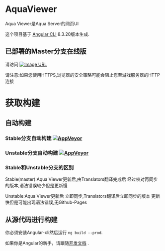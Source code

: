 # AquaViewer

Aqua Viewer是Aqua Server的网页UI

这个项目基于 [Angular CLI](https://github.com/angular/angular-cli) 8.3.20版本生成.

## 已部署的Master分支在线版
请访问 [![Image URL](https://aqua.raspberrymonster.top/favicon.ico)](http://aqua.raspberrymonster.top/)

请注意:如果您使用HTTPS,浏览器的安全策略可能会阻止您至游戏服务器的HTTP连接

# 获取构建

## 自动构建

### Stable分支自动构建 [![AppVeyor](https://ci.appveyor.com/api/projects/status/3dxdn850ec5xn02x/branch/master?sv)](https://ci.appveyor.com/project/RERASER/aqua-viewer-unofficial-chinese-translate/branch/master/artifacts)

### Unstable分支自动构建 [![AppVeyor](https://ci.appveyor.com/api/projects/status/3dxdn850ec5xn02x/branch/unstable?sv)](https://ci.appveyor.com/project/RERASER/aqua-viewer-unofficial-chinese-translate/branch/unstable/artifacts)	

### Stable和Unstable分支的区别
Stable(master):Aqua Viewer更新后,由Translators翻译完成后 经过校对再同步的版本,语法错误较少但是更新慢

Unstable:Aqua Viewer更新后 立即同步,Translators翻译后立即同步的版本 更新快但是可能出现语法错误,无Github-Pages


## 从源代码进行构建
你必须安装Angular-cli然后运行 `ng build --prod`.

如果你是Angular的新手，请跟随[开发文档](https://angular.cn/guide/deployment) .

